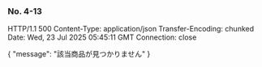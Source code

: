 ### No. 4-13 

HTTP/1.1 500 
Content-Type: application/json
Transfer-Encoding: chunked
Date: Wed, 23 Jul 2025 05:45:11 GMT
Connection: close

{
  "message": "該当商品が見つかりません"
}